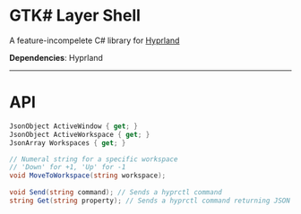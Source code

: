 # GTK# Layer Shell

A feature-incompelete C# library for [Hyprland](https://github.com/hyprwm/hyprland)

**Dependencies**: Hyprland 

- - -
# API

```csharp
JsonObject ActiveWindow { get; }
JsonObject ActiveWorkspace { get; }
JsonArray Workspaces { get; }

// Numeral string for a specific workspace
// 'Down' for +1, 'Up' for -1 
void MoveToWorkspace(string workspace);
    
void Send(string command); // Sends a hyprctl command
string Get(string property); // Sends a hyprctl command returning JSON string value
```
